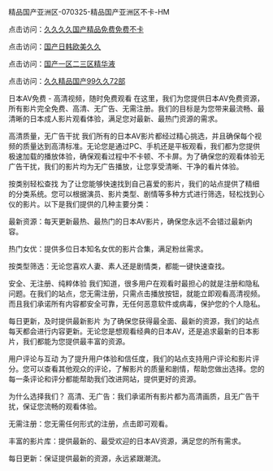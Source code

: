 
精品国产亚洲区-070325-精品国产亚洲区不卡-HM


点击访问：<a href="https://bered.pages.dev/">久久久久国产精品免费免费不卡</a>

点击访问：<a href="https://rtj-3zo.pages.dev/">国产日韩欧美久久</a>

点击访问：<a href="https://vassv.pages.dev/">国产一区二三区精华液</a>

点击访问：<a href="https://https://vassv.pages.dev/">久久精品国产99久久72部</a>


日本AV免费 - 高清视频，随时免费观看
在这里，我们为您提供日本AV免费资源，所有影片完全免费、高清、无广告、无需注册。我们的目标是为您带来最流畅、最清晰的日本成人影片观看体验，满足您对最新、最热门资源的需求。

高清质量，无广告干扰
我们所有的日本AV影片都经过精心挑选，并且确保每个视频的质量达到高清标准。无论您是通过PC、手机还是平板观看，我们都为您提供极速加载的播放体验，确保观看过程中不卡顿、不卡屏。为了确保您的观看体验无广告干扰，我们的影片均为无广告播放，让您享受清晰、干净的看片体验。

按类别轻松查找
为了让您能够快速找到自己喜爱的影片，我们的站点提供了精细的分类系统。您可以根据演员、影片类型、剧情等多种方式进行筛选，轻松找到心仪的影片。以下是我们提供的几种主要分类：

最新资源：每天更新最热、最热门的日本AV影片，确保您永远不会错过最新内容。

热门女优：提供多位日本知名女优的影片合集，满足粉丝需求。

按类型筛选：无论您喜欢人妻、素人还是剧情类，都能一键快速查找。

安全、无注册、纯粹体验
我们知道，很多用户在观看时最担心的就是注册和隐私问题。在我们的站点，您无需注册，只需点击播放按钮，就能立即观看高清视频。而且我们承诺所有内容都安全可靠，无任何恶意软件或病毒，保护您的个人隐私。

每日更新，及时提供最新影片
为了确保您获得最全面、最新的资源，我们的站点每天都会进行内容更新。无论您是想观看经典的日本AV，还是追求最新的日本影片，我们都能为您提供最丰富的资源。

用户评论与互动
为了提升用户体验和信任度，我们的站点支持用户评论和影片评分。您可以查看其他观众的评论，了解影片的质量和剧情，帮助您做出选择。您的每一条评论和评分都能帮助我们改进网站，提供更好的资源。

为什么选择我们？
高清、无广告：我们承诺所有影片都为高清画质，且无广告干扰，保证您流畅的观看体验。

无需注册：您无需任何形式的注册，点击即可观看。

丰富的影片库：提供最新的、最受欢迎的日本AV资源，满足您的所有需求。

每日更新：保证提供最新的资源，永远紧跟潮流。



<span style="display:none;">[Canonical link](）</span>
